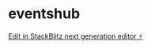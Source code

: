 # eventshub

[Edit in StackBlitz next generation editor ⚡️](https://stackblitz.com/~/github.com/pratikkumar399/eventshub)